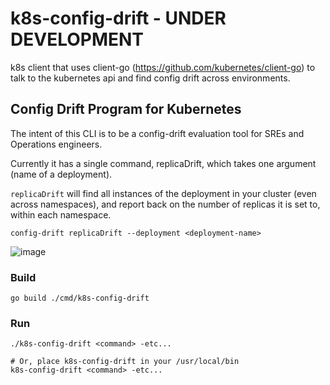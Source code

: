 # k8s-config-drift - UNDER DEVELOPMENT

k8s client that uses client-go (https://github.com/kubernetes/client-go) to talk to the kubernetes api and find config drift across environments.

## Config Drift Program for Kubernetes

The intent of this CLI is to be a config-drift evaluation tool for SREs and Operations engineers.

Currently it has a single command, replicaDrift, which takes one argument (name of a deployment).

`replicaDrift` will find all instances of the deployment in your cluster (even across namespaces), and report back on the number of replicas it is set to, within each namespace.

```
config-drift replicaDrift --deployment <deployment-name>
```

![image](https://user-images.githubusercontent.com/6577282/114342966-e2be8300-9b2a-11eb-99c0-e8c5dda17f11.png)


### Build

```
go build ./cmd/k8s-config-drift
```

### Run

```
./k8s-config-drift <command> -etc...

# Or, place k8s-config-drift in your /usr/local/bin
k8s-config-drift <command> -etc...
```


